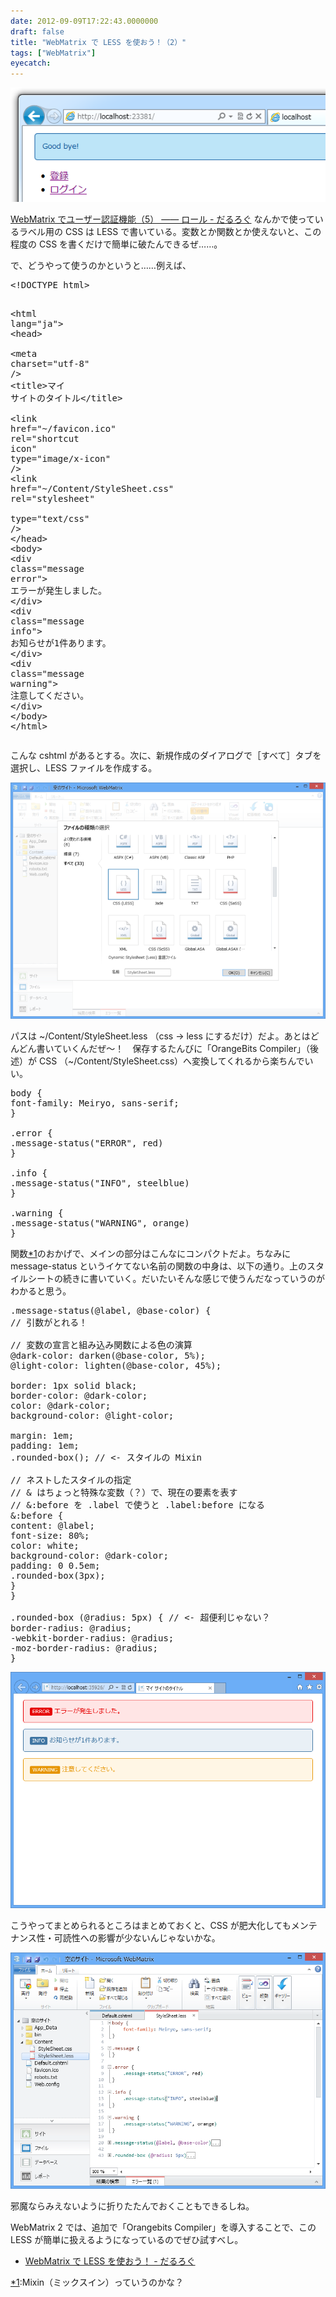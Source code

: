 ```yaml
---
date: 2012-09-09T17:22:43.0000000
draft: false
title: "WebMatrix で LESS を使おう！（2）"
tags: ["WebMatrix"]
eyecatch: 
---
```

<p><span itemscope itemtype="http://schema.org/Photograph"><img src="20120829200628.png" alt="f:id:daruyanagi:20120829200628p:plain" title="f:id:daruyanagi:20120829200628p:plain" class="hatena-fotolife" itemprop="image"></span></p><p><a href="https://blog.daruyanagi.jp/entry/2012/09/03/093520">WebMatrix &#x3067;&#x30E6;&#x30FC;&#x30B6;&#x30FC;&#x8A8D;&#x8A3C;&#x6A5F;&#x80FD;&#xFF08;5&#xFF09; &#x2015;&#x2015; &#x30ED;&#x30FC;&#x30EB; - &#x3060;&#x308B;&#x308D;&#x3050;</a> なんかで使っているラベル用の CSS は LESS で書いている。変数とか関数とか使えないと、この程度の CSS を書くだけで簡単に破たんできるぜ……。</p><p>で、どうやって使うのかというと……例えば、</p>
<pre class="code lang-html" data-lang="html" data-unlink><span class="synComment">&lt;!DOCTYPE html&gt;</span>

<span class="synIdentifier">&lt;</span><span class="synStatement">html</span><span class="synIdentifier"> </span><span class="synType">lang</span><span class="synIdentifier">=</span><span class="synConstant">&quot;ja&quot;</span><span class="synIdentifier">&gt;</span>
<span class="synIdentifier">&lt;</span><span class="synStatement">head</span><span class="synIdentifier">&gt;</span>
<span class="synPreProc">        </span><span class="synIdentifier">&lt;</span><span class="synStatement">meta</span><span class="synIdentifier"> </span><span class="synType">charset</span><span class="synIdentifier">=</span><span class="synConstant">&quot;utf-8&quot;</span><span class="synIdentifier"> /&gt;</span>
<span class="synPreProc">        </span><span class="synIdentifier">&lt;</span><span class="synStatement">title</span><span class="synIdentifier">&gt;</span>マイ サイトのタイトル<span class="synIdentifier">&lt;/</span><span class="synStatement">title</span><span class="synIdentifier">&gt;</span>
<span class="synPreProc">        </span><span class="synIdentifier">&lt;</span><span class="synStatement">link</span><span class="synIdentifier"> </span><span class="synType">href</span><span class="synIdentifier">=</span><span class="synConstant">&quot;~/favicon.ico&quot;</span><span class="synIdentifier"> </span><span class="synType">rel</span><span class="synIdentifier">=</span><span class="synConstant">&quot;shortcut icon&quot;</span>
<span class="synIdentifier">              </span><span class="synType">type</span><span class="synIdentifier">=</span><span class="synConstant">&quot;image/x-icon&quot;</span><span class="synIdentifier"> /&gt;</span>
<span class="synPreProc">        </span><span class="synIdentifier">&lt;</span><span class="synStatement">link</span><span class="synIdentifier"> </span><span class="synType">href</span><span class="synIdentifier">=</span><span class="synConstant">&quot;~/Content/StyleSheet.css&quot;</span><span class="synIdentifier"> </span><span class="synType">rel</span><span class="synIdentifier">=</span><span class="synConstant">&quot;stylesheet&quot;</span>
<span class="synIdentifier">              </span><span class="synType">type</span><span class="synIdentifier">=</span><span class="synConstant">&quot;text/css&quot;</span><span class="synIdentifier"> /&gt;</span>
<span class="synPreProc">    </span><span class="synIdentifier">&lt;/</span><span class="synStatement">head</span><span class="synIdentifier">&gt;</span>
<span class="synIdentifier">&lt;</span><span class="synStatement">body</span><span class="synIdentifier">&gt;</span>
<span class="synIdentifier">&lt;</span><span class="synStatement">div</span><span class="synIdentifier"> </span><span class="synType">class</span><span class="synIdentifier">=</span><span class="synConstant">&quot;message error&quot;</span><span class="synIdentifier">&gt;</span>
エラーが発生しました。
<span class="synIdentifier">&lt;/</span><span class="synStatement">div</span><span class="synIdentifier">&gt;</span>
<span class="synIdentifier">&lt;</span><span class="synStatement">div</span><span class="synIdentifier"> </span><span class="synType">class</span><span class="synIdentifier">=</span><span class="synConstant">&quot;message info&quot;</span><span class="synIdentifier">&gt;</span>
お知らせが1件あります。
<span class="synIdentifier">&lt;/</span><span class="synStatement">div</span><span class="synIdentifier">&gt;</span>
<span class="synIdentifier">&lt;</span><span class="synStatement">div</span><span class="synIdentifier"> </span><span class="synType">class</span><span class="synIdentifier">=</span><span class="synConstant">&quot;message warning&quot;</span><span class="synIdentifier">&gt;</span>
注意してください。
<span class="synIdentifier">&lt;/</span><span class="synStatement">div</span><span class="synIdentifier">&gt;</span>
<span class="synIdentifier">&lt;/</span><span class="synStatement">body</span><span class="synIdentifier">&gt;</span>
<span class="synIdentifier">&lt;/</span><span class="synStatement">html</span><span class="synIdentifier">&gt;</span>
</pre><p>こんな cshtml があるとする。次に、新規作成のダイアログで［すべて］タブを選択し、LESS ファイルを作成する。</p><p><span itemscope itemtype="http://schema.org/Photograph"><img src="20120909171100.png" alt="f:id:daruyanagi:20120909171100p:plain" title="f:id:daruyanagi:20120909171100p:plain" class="hatena-fotolife" itemprop="image"></span></p><p>パスは ~/Content/StyleSheet.less （css → less にするだけ）だよ。あとはどんどん書いていくんだぜ～！　保存するたんびに「OrangeBits Compiler」（後述）が CSS （~/Content/StyleSheet.css）へ変換してくれるから楽ちんでいい。</p>
<pre class="code lang-css" data-lang="css" data-unlink><span class="synStatement">body</span> <span class="synIdentifier">{</span>
<span class="synType">font-family</span>: Meiryo<span class="synSpecial">,</span> <span class="synConstant">sans-serif</span>;
<span class="synIdentifier">}</span>

<span class="synIdentifier">.error</span> <span class="synIdentifier">{</span>
.message-status(<span class="synConstant">&quot;ERROR&quot;</span>, <span class="synConstant">red</span>)
<span class="synIdentifier">}</span>

<span class="synIdentifier">.info</span> <span class="synIdentifier">{</span>
.message-status(<span class="synConstant">&quot;INFO&quot;</span>, <span class="synConstant">steelblue</span>)
<span class="synIdentifier">}</span>

<span class="synIdentifier">.warning</span> <span class="synIdentifier">{</span>
.message-status(<span class="synConstant">&quot;WARNING&quot;</span>, <span class="synConstant">orange</span>)
<span class="synIdentifier">}</span>
</pre><p>関数<a href="#f-b0036404" name="fn-b0036404" title="Mixin（ミックスイン）っていうのかな？">*1</a>のおかげで、メインの部分はこんなにコンパクトだよ。ちなみに message-status というイケてない名前の関数の中身は、以下の通り。上のスタイルシートの続きに書いていく。だいたいそんな感じで使うんだなっていうのがわかると思う。</p>
<pre class="code lang-css" data-lang="css" data-unlink><span class="synIdentifier">.message-status</span>(@<span class="synStatement">label</span><span class="synSpecial">,</span> @<span class="synStatement">base</span>-color) <span class="synIdentifier">{</span>
// 引数がとれる！

// 変数の宣言と組み込み関数による色の演算
@dark-<span class="synType">color</span>: darken(@base-color<span class="synSpecial">,</span> <span class="synConstant">5%</span>);
@light-<span class="synType">color</span>: lighten(@base-color<span class="synSpecial">,</span> <span class="synConstant">45%</span>);

<span class="synType">border</span>: <span class="synConstant">1px</span> <span class="synConstant">solid</span> <span class="synConstant">black</span>;
<span class="synType">border-color</span>: @dark-color;
<span class="synType">color</span>: @dark-color;
<span class="synType">background-color</span>: @light-color;

<span class="synType">margin</span>: <span class="synConstant">1em</span>;
<span class="synType">padding</span>: <span class="synConstant">1em</span>;
.rounded-box(); // &lt;- スタイルの Mixin

// ネストしたスタイルの指定
// &amp; はちょっと特殊な変数（？）で、現在の要素を表す
// &amp;:before を .label で使うと .label:before になる
&amp;:before {
<span class="synConstant">content</span>: @label;
<span class="synType">font-size</span>: <span class="synConstant">80%</span>;
<span class="synType">color</span>: <span class="synConstant">white</span>;
<span class="synType">background-color</span>: @dark-color;
<span class="synType">padding</span>: <span class="synConstant">0</span> <span class="synConstant">0.5em</span>;
.rounded-box(<span class="synConstant">3px</span>);
<span class="synIdentifier">}</span>
<span class="synError">}</span>

<span class="synIdentifier">.rounded-box</span> (@radius: 5px) <span class="synIdentifier">{</span> // &lt;- 超便利じゃない？
<span class="synType">border-radius</span>: @radius;
<span class="synComment">-webkit-</span><span class="synType">border-radius</span>: @radius;
<span class="synComment">-moz-</span><span class="synType">border-radius</span>: @radius;
<span class="synIdentifier">}</span>
</pre><p><span itemscope itemtype="http://schema.org/Photograph"><img src="20120909170137.png" alt="f:id:daruyanagi:20120909170137p:plain" title="f:id:daruyanagi:20120909170137p:plain" class="hatena-fotolife" itemprop="image"></span></p><p>こうやってまとめられるところはまとめておくと、CSS が肥大化してもメンテナンス性・可読性への影響が少ないんじゃないかな。</p><p><span itemscope itemtype="http://schema.org/Photograph"><img src="20120909171526.png" alt="f:id:daruyanagi:20120909171526p:plain" title="f:id:daruyanagi:20120909171526p:plain" class="hatena-fotolife" itemprop="image"></span></p><p>邪魔ならみえないように折りたたんでおくこともできるしね。</p><p>WebMatrix 2 では、追加で「Orangebits Compiler」を導入することで、この LESS が簡単に扱えるようになっているのでぜひ試すべし。</p>

<ul>
<li><a href="https://blog.daruyanagi.jp/entry/2012/08/15/161932">WebMatrix &#x3067; LESS &#x3092;&#x4F7F;&#x304A;&#x3046;&#xFF01; - &#x3060;&#x308B;&#x308D;&#x3050;</a></li>
</ul><div class="footnote">
<p class="footnote"><a href="#fn-b0036404" name="f-b0036404" class="footnote-number">*1</a><span class="footnote-delimiter">:</span><span class="footnote-text">Mixin（ミックスイン）っていうのかな？</span></p>
</div>